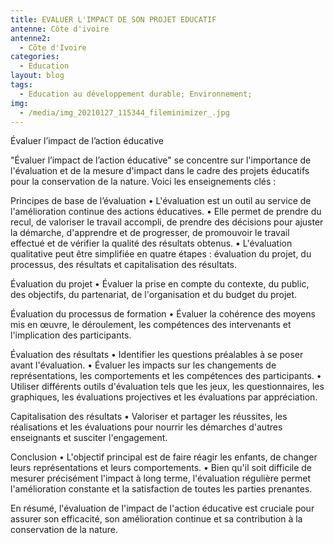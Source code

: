 ```yaml
---
title: EVALUER L'IMPACT DE SON PROJET EDUCATIF
antenne: Côte d'ivoire
antenne2:
  - Côte d'Ivoire
categories:
  - Education
layout: blog
tags:
  - Education au développement durable; Environnement;
img:
  - /media/img_20210127_115344_fileminimizer_.jpg
---
```

Évaluer l’impact de l’action éducative 

"Évaluer l’impact de l’action éducative" se concentre sur l'importance de l'évaluation et de la mesure d'impact dans le cadre des projets éducatifs pour la conservation 
de la nature. Voici les enseignements clés : 

Principes de base de l’évaluation 
• L'évaluation est un outil au service de l'amélioration continue des actions éducatives. 
• Elle permet de prendre du recul, de valoriser le travail accompli, de prendre des décisions pour ajuster la démarche, d'apprendre et de progresser, de promouvoir le 
travail effectué et de vérifier la qualité des résultats obtenus. 
• L'évaluation qualitative peut être simplifiée en quatre étapes : évaluation du projet, du processus, des résultats et capitalisation des résultats. 

Évaluation du projet 
• Évaluer la prise en compte du contexte, du public, des objectifs, du partenariat, de l'organisation et du budget du projet. 
 
Évaluation du processus de formation 
• Évaluer la cohérence des moyens mis en œuvre, le déroulement, les compétences des intervenants et l'implication des participants. 
 
Évaluation des résultats 
• Identifier les questions préalables à se poser avant l'évaluation. 
• Évaluer les impacts sur les changements de représentations, les comportements et les compétences des participants. 
• Utiliser différents outils d'évaluation tels que les jeux, les questionnaires, les graphiques, les évaluations projectives et les évaluations par appréciation. 

Capitalisation des résultats 
• Valoriser et partager les réussites, les réalisations et les évaluations pour nourrir les démarches d'autres enseignants et susciter l'engagement. 

Conclusion 
• L'objectif principal est de faire réagir les enfants, de changer leurs représentations et leurs comportements. 
• Bien qu'il soit difficile de mesurer précisément l'impact à long terme, l'évaluation 
régulière permet l'amélioration constante et la satisfaction de toutes les parties prenantes. 

En résumé, l'évaluation de l'impact de l'action éducative est cruciale pour assurer son efficacité, son amélioration continue et sa contribution à la conservation de la nature. 